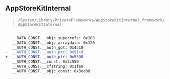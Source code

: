 ## AppStoreKitInternal

> `/System/Library/PrivateFrameworks/AppStoreKitInternal.framework/AppStoreKitInternal`

```diff

   __DATA_CONST.__objc_superrefs: 0x108
   __DATA_CONST.__objc_arraydata: 0x120
   __AUTH_CONST.__auth_got: 0x4310
-  __AUTH_CONST.__auth_ptr: 0x51c8
+  __AUTH_CONST.__auth_ptr: 0x5598
   __AUTH_CONST.__const: 0x3c550
   __AUTH_CONST.__cfstring: 0x1fe0
   __AUTH_CONST.__objc_const: 0x3ec88

```
